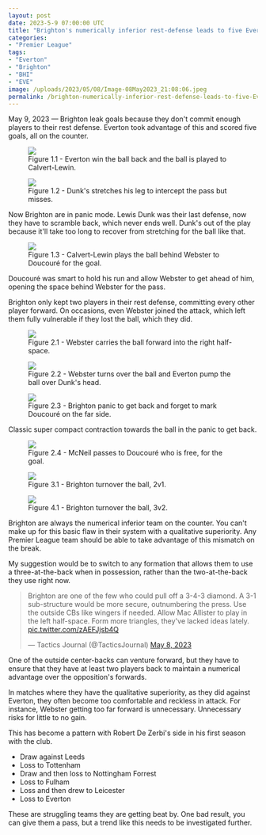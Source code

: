 ```yaml
---
layout: post
date: 2023-5-9 07:00:00 UTC
title: "Brighton's numerically inferior rest-defense leads to five Everton goals on the counter"
categories: 
- "Premier League"
tags: 
- "Everton"
- "Brighton"
- "BHI"
- "EVE"
image: /uploads/2023/05/08/Image-08May2023_21:08:06.jpeg
permalink: /brighton-numerically-inferior-rest-defense-leads-to-five-Everton-goals-on-the-counter
---
```


May 9, 2023 — Brighton leak goals because they don't commit enough players to their rest defense. Everton took advantage of this and scored five goals, all on the counter.

<figure>
    <img src="https://tacticsjournal.com/uploads/2023/05/08/Image-08May2023_21:07:15.jpeg">
    <figcaption>Figure 1.1 - Everton win the ball back and the ball is played to Calvert-Lewin.</figcaption>
</figure>

<figure>
    <img src="https://tacticsjournal.com/uploads/2023/05/08/Image-08May2023_21:07:33.jpeg">
    <figcaption>Figure 1.2 - Dunk's stretches his leg to intercept the pass but misses.</figcaption>
</figure>

Now Brighton are in panic mode. Lewis Dunk was their last defense, now they have to scramble back, which never ends well. Dunk's out of the play because it'll take too long to recover from stretching for the ball like that.

<figure>
    <img src="https://tacticsjournal.com/uploads/2023/05/08/Image-08May2023_21:07:48.jpeg">
    <figcaption>Figure 1.3 - Calvert-Lewin plays the ball behind Webster to Doucouré for the goal.</figcaption>
</figure>

Doucouré was smart to hold his run and allow Webster to get ahead of him, opening the space behind Webster for the pass.

Brighton only kept two players in their rest defense, committing every other player forward. On occasions, even Webster joined the attack, which left them fully vulnerable if they lost the ball, which they did.

<figure>
    <img src="https://tacticsjournal.com/uploads/2023/05/08/Image-08May2023_21:08:06.jpeg">
    <figcaption>Figure 2.1 - Webster carries the ball forward into the right half-space.</figcaption>
</figure>

<figure>
    <img src="https://tacticsjournal.com/uploads/2023/05/08/Image-08May2023_21:08:25.jpeg">
    <figcaption>Figure 2.2 - Webster turns over the ball and Everton pump the ball over Dunk's head.</figcaption>
</figure>

<figure>
    <img src="https://tacticsjournal.com/uploads/2023/05/08/Image-08May2023_21:08:44.jpeg">
    <figcaption>Figure 2.3 - Brighton panic to get back and forget to mark Doucouré on the far side.</figcaption>
</figure>

Classic super compact contraction towards the ball in the panic to get back.

<figure>
    <img src="https://tacticsjournal.com/uploads/2023/05/08/Image-08May2023_21:09:00.jpeg">
    <figcaption>Figure 2.4 - McNeil passes to Doucouré who is free, for the goal.</figcaption>
</figure>

<figure>
    <img src="https://tacticsjournal.com/uploads/2023/05/08/Image-08May2023_21:09:18.jpeg">
    <figcaption>Figure 3.1 - Brighton turnover the ball, 2v1.</figcaption>
</figure>


<figure>
    <img src="https://tacticsjournal.com/uploads/2023/05/08/Image-08May2023_21:09:40.jpeg">
    <figcaption>Figure 4.1 - Brighton turnover the ball, 3v2.</figcaption>
</figure> 

Brighton are always the numerical inferior team on the counter. You can't make up for this basic flaw in their system with a qualitative superiority. Any Premier League team should be able to take advantage of this mismatch on the break.

My suggestion would be to switch to any formation that allows them to use a three-at-the-back when in possession, rather than the two-at-the-back they use right now.


<blockquote class="twitter-tweet"><p lang="en" dir="ltr">Brighton are one of the few who could pull off a 3-4-3 diamond. A 3-1 sub-structure would be more secure, outnumbering the press. Use the outside CBs like wingers if needed. Allow Mac Allister to play in the left half-space. Form more triangles, they&#39;ve lacked ideas lately. <a href="https://t.co/zAEFJjsb4Q">pic.twitter.com/zAEFJjsb4Q</a></p>&mdash; Tactics Journal (@TacticsJournal) <a href="https://twitter.com/TacticsJournal/status/1655645340417024020?ref_src=twsrc%5Etfw">May 8, 2023</a></blockquote> <script async src="https://platform.twitter.com/widgets.js" charset="utf-8"></script>

One of the outside center-backs can venture forward, but they have to ensure that they have at least two players back to maintain a numerical advantage over the opposition's forwards.

In matches where they have the qualitative superiority, as they did against Everton, they often become too comfortable and reckless in attack. For instance, Webster getting too far forward is unnecessary. Unnecessary risks for little to no gain. 

This has become a pattern with Robert De Zerbi's side in his first season with the club. 

- Draw against Leeds
- Loss to Tottenham
- Draw and then loss to Nottingham Forrest
- Loss to Fulham
- Loss and then drew to Leicester
- Loss to Everton

These are struggling teams they are getting beat by. One bad result, you can give them a pass, but a trend like this needs to be investigated further. 
